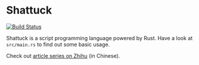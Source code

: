 # Shattuck

[![Build Status](https://travis-ci.com/whoiscc/shattuck.svg?branch=master)](https://travis-ci.com/whoiscc/shattuck)

Shattuck is a script programming language powered by Rust. Have a look at `src/main.rs` to find out some basic usage.

Check out [article series on Zhihu][1] (in Chinese).

[1]: https://zhuanlan.zhihu.com/p/65376093
